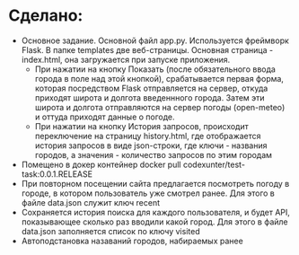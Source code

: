 # Сделано:
* Основное задание. Основной файл app.py. Используется фреймворк Flask. В папке templates две веб-страницы. Основная страница - index.html, она загружается при запуске приложения.
    - При нажатии на кнопку Показать (после обязательного ввода города в поле над этой кнопкой), срабатывается первая форма, которая посредством Flask отправляется на сервер, откуда приходят широта и долгота введеннного города. Затем эти широта и долгота отправляются на сервер погоды (open-meteo) и оттуда приходят данные о погоде.
	- При нажатии на кнопку История запросов, происходит переключение на страницу history.html, где отображается история запросов в виде json-строки, где ключи - названия городов, а значения - количество запросов по этим городам
* Помещено в докер контейнер docker pull codexunter/test-task:0.0.1.RELEASE
* При повторном посещении сайта предлагается посмотреть погоду в городе, в котором пользователь уже смотрел ранее. Для этого в файле data.json служит ключ recent
* Сохраняется история поиска для каждого пользователя, и будет API, показывающее сколько раз вводили какой город. Для этого в файле data.json заполняется список по ключу visited
* Автоподстановка назаваний городов, набираемых ранее